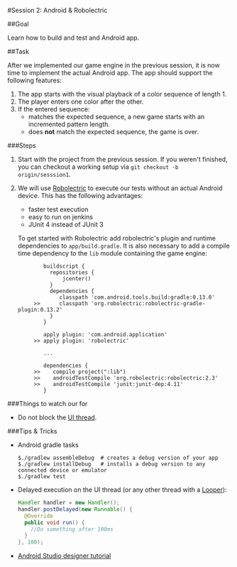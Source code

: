 #Session 2: Android & Robolectric

##Goal

Learn how to build and test and Android app. 

##Task

After we implemented our game engine in the previous session, it is now time to implement the actual Android app. The app should support the following features:

1. The app starts with the visual playback of a color sequence of length 1.
1. The player enters one color after the other.
1. If the entered sequence: 
     * matches the expected sequence, a new game starts with an incremented pattern length.
     * does **not** match the expected sequence, the game is over.

###Steps

1. Start with the project from the previous session. If you weren't finished, you can checkout a working setup via `git checkout -b origin/sesssion1`.
1. We will use [Robolectric](http://robolectric.org/) to execute our tests without an actual Android device. This has the following advantages:
    * faster test execution
    * easy to run on jenkins
    * JUnit 4 instead of JUnit 3
     
     To get started with Robolectric add robolectric's plugin and runtime dependencies to `app/build.gradle`. It is also necessary to add a compile time dependency to the `lib` module containing the game engine: 

               buildscript {
                 repositories {
                     jcenter()
                 }
                 dependencies {
                    classpath 'com.android.tools.build:gradle:0.13.0'
            >>      classpath 'org.robolectric:robolectric-gradle-plugin:0.13.2'
                 }
               }
            
               apply plugin: 'com.android.application'
            >> apply plugin: 'robolectric'
            
               ...
            
               dependencies {
            >>    compile project(":lib")
            >>    androidTestCompile 'org.robolectric:robolectric:2.3'
            >>    androidTestCompile 'junit:junit-dep:4.11'
               }

###Things to watch our for

- Do not block the [UI thread](https://developer.android.com/training/multiple-threads/communicate-ui.html).

###Tips & Tricks

- Android gradle tasks

    ```
    $./gradlew assembleDebug  # creates a debug version of your app
    $./gradlew installDebug   # installs a debug version to any connected device or emulator
    $./gradlew test 
    ```

- Delayed execution on the UI thread (or any other thread with a [Looper](http://developer.android.com/reference/android/os/Looper.html)):
 
    ```java
    Handler handler = new Handler();
    handler.postDelayed(new Runnable() {
      @Override
      public void run() {
        //Do something after 100ms
      }
    }, 100);
    ``` 

- [Android Studio designer tutorial](http://www.techotopia.com/index.php/Designing_a_User_Interface_using_the_Android_Studio_Designer_Tool)

